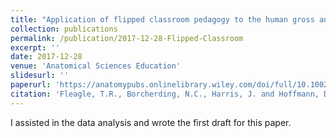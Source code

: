 ```yaml
---
title: "Application of flipped classroom pedagogy to the human gross anatomy laboratory: Student preferences and learning outcomes"
collection: publications
permalink: /publication/2017-12-28-Flipped-Classroom
excerpt: ''
date: 2017-12-28
venue: 'Anatomical Sciences Education'
slidesurl: ''
paperurl: 'https://anatomypubs.onlinelibrary.wiley.com/doi/full/10.1002/ase.1755'
citation: 'Fleagle, T.R., Borcherding, N.C., Harris, J. and Hoffmann, D.S. (2018), Application of flipped classroom pedagogy to the human gross anatomy laboratory: Student preferences and learning outcomes. American Association of Anatomists, 11: 385-396. https://doi.org/10.1002/ase.1755'
---
```


I assisted in the data analysis and wrote the first draft for this paper. 

